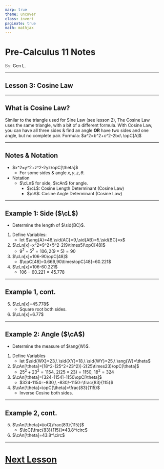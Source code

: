 ```yaml
---
marp: true
theme: uncover
class: invert
paginate: true
math: mathjax
---
```


$\newcommand{\cL}{\mathcal{cL}}$
$\newcommand{\cLn}[1][]{\mathcal{cL}(#1)}$
$\newcommand{\sid}[1]{\overline{#1}}$

# <!--fit--> Pre-Calculus 11 Notes
<span style="color:grey">By:</span> Gen L.

<!--_footer: In partnership with Hyperion University, 2023-->

$\newcommand{\cA}{\mathcal{cA}}$
$\newcommand{\cAn}[1][]{\mathcal{cA}(#1)}$
$\newcommand{\ang}[1]{\angle #1}$

---

$\newcommand{\opT}[1][]{\mathcal{T}(#1)}$
$\newcommand{\opS}[1][]{\mathcal{S}(#1)}$
$\newcommand{\opC}[1][]{\mathcal{C}(#1)}$

## Lesson 3: Cosine Law

$\newcommand{\ioT}[1][]{\mathcal{T}^{-1}(#1)}$
$\newcommand{\ioS}[1][]{\mathcal{S}^{-1}(#1)}$
$\newcommand{\ioC}[1][]{\mathcal{C}^{-1}(#1)}$

---

## What is Cosine Law?

Similar to the triangle used for Sine Law (see lesson 2), The Cosine Law uses the same triangle, with a bit of a different formula.
With Cosine Law, you can have all three sides & find an angle **OR** have two sides and one angle, but no complete pair.
Formula:
$a^2=b^2+c^2-2bc\ \opC[A]$

---

## Notes & Notation

* $x^2=y^2+z^2-2yz\opC[\theta]$
    * For some sides & angle $x,y,z,\theta$.
* Notation
    * $\cLn$ for side, $\cAn$ for angle.
        * $\cL$: Cosine Length Determinant (Cosine Law)
        * $\cA$: Cosine Angle Determinant (Cosine Law)

---

## Example 1: Side ($\cL$)

* Determine the length of $\sid{BC}$.
1) Define Variables:
    * let $\ang{A}=48,\sid{AC}=9,\sid{AB}=5,\sid{BC}=x$
2) $\cLn[x]=x^2=9^2+5^2-2(9\times5)\opC[48]$
    * $9^2+5^2=106, 2(9\times5)=90$
3) $\cLn[x]=106-90\opC[48]$
    * $\opC[48]=0.669,90\times\opC[48]=60.221$
4) $\cLn[x]=106-60.221$
    * $106-60.221=45.778$

---

## Example 1, cont.

5) $\cLn[x]=45.778$
    * Square root both sides.
6) $\cLn[x]=6.77$

---

## Example 2: Angle ($\cA$)

* Determine the measure of $\ang{W}$.
1) Define Variables
    * let $\sid{WX}=23,\ \sid{XY}=18,\ \sid{WY}=25,\ \ang{W}=\theta$
2) $\cAn[\theta]=[18^2-(25^2+23^2)]-2(25\times23)\opC[\theta]$
    * $25^2+23^2=1154,\ 2(25\times23)=1150,\ 18^2=324$
3) $\cAn[\theta]=[324-1154]-1150\opC[\theta]$
    * $324-1154=-830,\ -830/-1150=\frac{83}{115}$
4) $\cAn[\theta]=\opC[\theta]=\frac{83}{115}$
    * Inverse Cosine both sides.


---

## Example 2, cont.

5) $\cAn[\theta]=\ioC[\frac{83}{115}]$
    * $\ioC[\frac{83}{115}]=43.8^\circ$
6) $\cAn[\theta]=43.8^\circ$

---

# [Next Lesson <i class="fa-solid fa-circle-arrow-right"></i>](Lesson%204%20(Angles%20and%20Special%20Triangles).html) 

<link rel="stylesheet" href="https://cdnjs.cloudflare.com/ajax/libs/font-awesome/6.3.0/css/all.min.css">